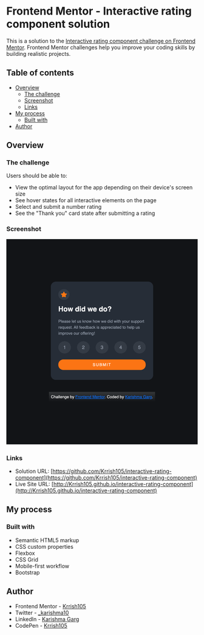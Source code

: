 # Frontend Mentor - Interactive rating component solution

This is a solution to the [Interactive rating component challenge on Frontend Mentor](https://www.frontendmentor.io/challenges/interactive-rating-component-koxpeBUmI). Frontend Mentor challenges help you improve your coding skills by building realistic projects. 

## Table of contents

- [Overview](#overview)
  - [The challenge](#the-challenge)
  - [Screenshot](#screenshot)
  - [Links](#links)
- [My process](#my-process)
  - [Built with](#built-with)
- [Author](#author)

## Overview

### The challenge

Users should be able to:

- View the optimal layout for the app depending on their device's screen size
- See hover states for all interactive elements on the page
- Select and submit a number rating
- See the "Thank you" card state after submitting a rating

### Screenshot

![](./images/screenshot.png)

### Links

- Solution URL: [https://github.com/Krrish105/interactive-rating-component](https://github.com/Krrish105/interactive-rating-component)
- Live Site URL: [http://Krrish105.github.io/interactive-rating-component](http://Krrish105.github.io/interactive-rating-component)

## My process

### Built with

- Semantic HTML5 markup
- CSS custom properties
- Flexbox
- CSS Grid
- Mobile-first workflow
- Bootstrap

## Author

- Frontend Mentor - [Krrish105](https://www.frontendmentor.io/profile/Krrish105)
- Twitter - [_karishma10](https://twitter.com/_karishma10)
- LinkedIn - [Karishma Garg](https://www.linkedin.com/in/karishma-garg-)
- CodePen - [Krrish105](https://codepen.io/krrish105)
